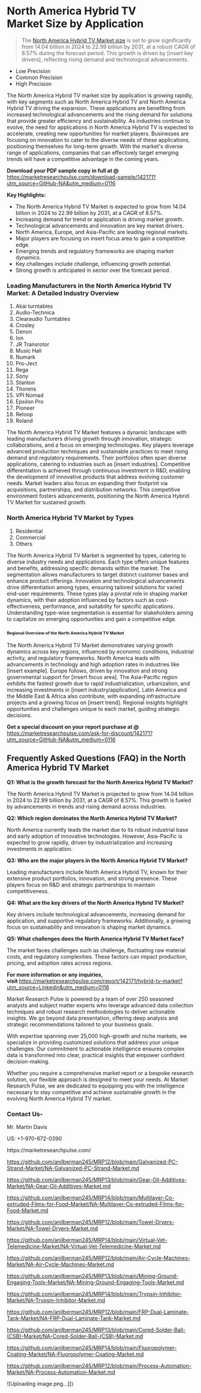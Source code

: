 <h1>North America Hybrid TV Market&nbsp;Size by Application</h1><blockquote><p>The <a href="https://marketresearchpulse.com/download-sample/142171?utm_source=GitHub-NA&amp;utm_medium=0116">North America Hybrid TV Market size</a> is set to grow significantly from 14.04 billion in 2024 to 22.99 billion by 2031, at a robust CAGR of 8.57% during the forecast period. This growth is driven by [insert key drivers], reflecting rising demand and technological advancements.</p></blockquote><ul><li>Low Precision<li> Common Precision<li> High Precision</li></ul><p>The North America Hybrid TV market size by application is growing rapidly, with key segments such as North America Hybrid TV and North America Hybrid TV driving the expansion. These applications are benefiting from increased technological advancements and the rising demand for solutions that provide greater efficiency and sustainability. As industries continue to evolve, the need for applications in North America Hybrid TV is expected to accelerate, creating new opportunities for market players. Businesses are focusing on innovation to cater to the diverse needs of these applications, positioning themselves for long-term growth. With the market's diverse range of applications, companies that can effectively target emerging trends will have a competitive advantage in the coming years.</p><p><strong>Download your PDF sample copy in full at @ </strong><a href="https://marketresearchpulse.com/download-sample/142171?utm_source=GitHub-NA&amp;utm_medium=0116">https://marketresearchpulse.com/download-sample/142171?utm_source=GitHub-NA&amp;utm_medium=0116</a></p><p><strong>Key Highlights: </strong></p><ul><li>The North America Hybrid TV Market is expected to grow from 14.04 billion in 2024 to 22.99 billion by 2031, at a CAGR of 8.57%.</li><li>Increasing demand for trend or application is driving market growth.</li><li>Technological advancements and innovation are key market drivers.</li><li>North America, Europe, and Asia-Pacific are leading regional markets.</li><li>Major players are focusing on insert focus area to gain a competitive edge.</li><li>Emerging trends and regulatory frameworks are shaping market dynamics.</li><li>Key challenges include challenge, influencing growth potential.</li><li>Strong growth is anticipated in sector over the forecast period.</li></ul><h3>Leading Manufacturers in the North America Hybrid TV Market: A Detailed Industry Overview</h3><ol><li>Akai turntables</li><li>Audio-Technica</li><li>Clearaudio Turntables</li><li>Crosley</li><li>Denon</li><li>Ion</li><li>JR Transrotor</li><li>Music Hall</li><li>Numark</li><li>Pro-Ject</li><li>Rega</li><li>Sony</li><li>Stanton</li><li>Thorens</li><li>VPI Nomad</li><li>Epsilon Pro</li><li>Pioneer</li><li>Reloop</li><li>Roland</li></ol><div class="flex max-w-full flex-col flex-grow"><div class="min-h-8 text-message flex w-full flex-col items-end gap-2 whitespace-normal break-words [.text-message+&amp;]:mt-5" dir="auto" data-message-author-role="assistant" data-message-id="fd8432e4-4910-450d-b182-61b7bfb0a01f" data-message-model-slug="gpt-4o"><div class="flex w-full flex-col gap-1 empty:hidden first:pt-[3px]"><div class="markdown prose w-full break-words dark:prose-invert light"><p>The North America Hybrid TV Market features a dynamic landscape with leading manufacturers driving growth through innovation, strategic collaborations, and a focus on emerging technologies. Key players leverage advanced production techniques and sustainable practices to meet rising demand and regulatory requirements. Their portfolios often span diverse applications, catering to industries such as [insert industries]. Competitive differentiation is achieved through continuous investment in R&amp;D, enabling the development of innovative products that address evolving customer needs. Market leaders also focus on expanding their footprint via acquisitions, partnerships, and distribution networks. This competitive environment fosters advancements, positioning the North America Hybrid TV Market for sustained growth.</p></div></div></div></div><h3>North America Hybrid TV Market by Types</h3><ol><li>Residential<li> Commercial<li> Others</li></ol><div class="flex max-w-full flex-col flex-grow"><div class="min-h-8 text-message flex w-full flex-col items-end gap-2 whitespace-normal break-words [.text-message+&amp;]:mt-5" dir="auto" data-message-author-role="assistant" data-message-id="084470be-0bb7-4664-bddf-5156b4f41249" data-message-model-slug="gpt-4o-mini"><div class="flex w-full flex-col gap-1 empty:hidden first:pt-[3px]"><div class="markdown prose w-full break-words dark:prose-invert light"><p>The North America Hybrid TV Market is segmented by types, catering to diverse industry needs and applications. Each type offers unique features and benefits, addressing specific demands within the market. The segmentation allows manufacturers to target distinct customer bases and enhance product offerings. Innovation and technological advancements drive differentiation among types, ensuring tailored solutions for varied end-user requirements. These types play a pivotal role in shaping market dynamics, with their adoption influenced by factors such as cost-effectiveness, performance, and suitability for specific applications. Understanding type-wise segmentation is essential for stakeholders aiming to capitalize on emerging opportunities and gain a competitive edge.</p></div></div></div></div><h3><span style="font-size: 11px;">Regional Overview of the North America Hybrid TV Market</span></h3><div class="flex max-w-full flex-col flex-grow"><div class="min-h-8 text-message flex w-full flex-col items-end gap-2 whitespace-normal break-words [.text-message+&amp;]:mt-5" dir="auto" data-message-author-role="assistant" data-message-id="e9038762-ce64-4e30-91c9-9bd413514231" data-message-model-slug="gpt-4o-mini"><div class="flex w-full flex-col gap-1 empty:hidden first:pt-[3px]"><div class="markdown prose w-full break-words dark:prose-invert light"><p>The North America Hybrid TV Market demonstrates varying growth dynamics across key regions, influenced by economic conditions, industrial activity, and regulatory frameworks. North America leads with advancements in technology and high adoption rates in industries like [insert example]. Europe follows, driven by innovation and strong governmental support for [insert focus area]. The Asia-Pacific region exhibits the fastest growth due to rapid industrialization, urbanization, and increasing investments in [insert industry/application]. Latin America and the Middle East &amp; Africa also contribute, with expanding infrastructure projects and a growing focus on [insert trend]. Regional insights highlight opportunities and challenges unique to each market, guiding strategic decisions.</p></div></div></div></div><p><strong>Get a special discount on your report purchase at @ </strong><a href="https://marketresearchpulse.com/ask-for-discount/142171?utm_source=GitHub-NA&amp;utm_medium=0116">https://marketresearchpulse.com/ask-for-discount/142171?utm_source=GitHub-NA&amp;utm_medium=0116</a></p><h2>Frequently Asked Questions (FAQ) in the North America Hybrid TV Market</h2><p><strong>Q1: What is the growth forecast for the North America Hybrid TV Market?</strong></p><p>The North America Hybrid TV Market is projected to grow from 14.04 billion in 2024 to 22.99 billion by 2031, at a CAGR of 8.57%. This growth is fueled by advancements in trends and rising demand across industries.</p><p><strong>Q2: Which region dominates the North America Hybrid TV Market?</strong></p><p>North America currently leads the market due to its robust industrial base and early adoption of innovative technologies. However, Asia-Pacific is expected to grow rapidly, driven by industrialization and increasing investments in application.</p><p><strong>Q3: Who are the major players in the North America Hybrid TV Market?</strong></p><p>Leading manufacturers include North America Hybrid TV, known for their extensive product portfolios, innovation, and strong presence. These players focus on R&amp;D and strategic partnerships to maintain competitiveness.</p><p><strong>Q4: What are the key drivers of the North America Hybrid TV Market?</strong></p><p>Key drivers include technological advancements, increasing demand for application, and supportive regulatory frameworks. Additionally, a growing focus on sustainability and innovation is shaping market dynamics.</p><p><strong>Q5: What challenges does the North America Hybrid TV Market face?</strong></p><p>The market faces challenges such as challenge, fluctuating raw material costs, and regulatory complexities. These factors can impact production, pricing, and adoption rates across regions.</p><p><strong>For more information or any inquiries, visit&nbsp;</strong><a href="https://marketresearchpulse.com/report/142171/hybrid-tv-market?utm_source=Linkedin&utm_medium=0116">https://marketresearchpulse.com/report/142171/hybrid-tv-market?utm_source=Linkedin&utm_medium=0116</a></p><p>Market Research Pulse is powered by a team of over 250 seasoned analysts and subject matter experts who leverage advanced data collection techniques and robust research methodologies to deliver actionable insights. We go beyond data presentation, offering deep analysis and strategic recommendations tailored to your business goals.</p><p>With expertise spanning over 25,000 high-growth and niche markets, we specialize in providing customized solutions that address your unique challenges. Our commitment to actionable intelligence ensures complex data is transformed into clear, practical insights that empower confident decision-making.</p><p>Whether you require a comprehensive market report or a bespoke research solution, our flexible approach is designed to meet your needs. At Market Research Pulse, we are dedicated to equipping you with the intelligence necessary to stay competitive and achieve sustainable growth in the evolving North America Hybrid TV market.</p><h3><strong>Contact Us-</strong></h3><p>Mr. Martin Davis</p><p>US: +1-970-672-0390</p><p>https://marketresearchpulse.com/</p><p><a href="https://github.com/anilberman245/MRP12/blob/main/Galvanized-PC-Strand-Market/NA-Galvanized-PC-Strand-Market.md">https://github.com/anilberman245/MRP12/blob/main/Galvanized-PC-Strand-Market/NA-Galvanized-PC-Strand-Market.md</a></p><p><a href="https://github.com/anilberman245/MRP13/blob/main/Gear-Oil-Additives-Market/NA-Gear-Oil-Additives-Market.md">https://github.com/anilberman245/MRP13/blob/main/Gear-Oil-Additives-Market/NA-Gear-Oil-Additives-Market.md</a></p><p><a href="https://github.com/anilberman245/MRP14/blob/main/Multilayer-Co-extruded-Films-for-Food-Market/NA-Multilayer-Co-extruded-Films-for-Food-Market.md">https://github.com/anilberman245/MRP14/blob/main/Multilayer-Co-extruded-Films-for-Food-Market/NA-Multilayer-Co-extruded-Films-for-Food-Market.md</a></p><p><a href="https://github.com/anilberman245/MRP12/blob/main/Towel-Dryers-Market/NA-Towel-Dryers-Market.md">https://github.com/anilberman245/MRP12/blob/main/Towel-Dryers-Market/NA-Towel-Dryers-Market.md</a></p><p><a href="https://github.com/anilberman245/MRP14/blob/main/Virtual-Vet-Telemedicine-Market/NA-Virtual-Vet-Telemedicine-Market.md">https://github.com/anilberman245/MRP14/blob/main/Virtual-Vet-Telemedicine-Market/NA-Virtual-Vet-Telemedicine-Market.md</a></p><p><a href="https://github.com/anilberman245/MRP12/blob/main/Air-Cycle-Machines-Market/NA-Air-Cycle-Machines-Market.md">https://github.com/anilberman245/MRP12/blob/main/Air-Cycle-Machines-Market/NA-Air-Cycle-Machines-Market.md</a></p><p><a href="https://github.com/anilberman245/MRP13/blob/main/Mining-Ground-Engaging-Tools-Market/NA-Mining-Ground-Engaging-Tools-Market.md">https://github.com/anilberman245/MRP13/blob/main/Mining-Ground-Engaging-Tools-Market/NA-Mining-Ground-Engaging-Tools-Market.md</a></p><p><a href="https://github.com/anilberman245/MRP14/blob/main/Trypsin-Inhibitor-Market/NA-Trypsin-Inhibitor-Market.md">https://github.com/anilberman245/MRP14/blob/main/Trypsin-Inhibitor-Market/NA-Trypsin-Inhibitor-Market.md</a></p><p><a href="https://github.com/anilberman245/MRP12/blob/main/FRP-Dual-Laminate-Tank-Market/NA-FRP-Dual-Laminate-Tank-Market.md">https://github.com/anilberman245/MRP12/blob/main/FRP-Dual-Laminate-Tank-Market/NA-FRP-Dual-Laminate-Tank-Market.md</a></p><p><a href="https://github.com/anilberman245/MRP13/blob/main/Cored-Solder-Ball-(CSB)-Market/NA-Cored-Solder-Ball-(CSB)-Market.md">https://github.com/anilberman245/MRP13/blob/main/Cored-Solder-Ball-(CSB)-Market/NA-Cored-Solder-Ball-(CSB)-Market.md</a></p><p><a href="https://github.com/anilberman245/MRP14/blob/main/Fluoropolymer-Coating-Market/NA-Fluoropolymer-Coating-Market.md">https://github.com/anilberman245/MRP14/blob/main/Fluoropolymer-Coating-Market/NA-Fluoropolymer-Coating-Market.md</a></p><p><a href="https://github.com/anilberman245/MRP12/blob/main/Process-Automation-Market/NA-Process-Automation-Market.md">https://github.com/anilberman245/MRP12/blob/main/Process-Automation-Market/NA-Process-Automation-Market.md</a></p>
![Uploading image.png…]()
